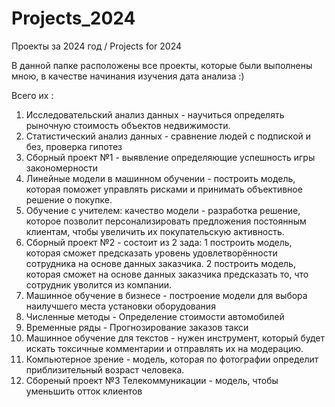 # Projects_2024
Проекты за 2024 год / Projects for 2024

В данной папке расположены все проекты, которые были выполнены мною, в качестве начинания изучения дата анализа :)

Всего их :
1.  Исследовательский анализ данных - научиться определять рыночную стоимость объектов недвижимости.
2.  Статистический анализ данных - сравнение людей с подпиской и без, проверка гипотез
3.  Сборный проект №1 - выявление определяющие успешность игры закономерности
4.  Линейные модели в машинном обучении - построить модель, которая поможет  управлять рисками и принимать объективное решение о покупке.
5.  Обучение с учителем: качество модели - разработка решение, которое позволит персонализировать предложения постоянным клиентам, чтобы увеличить их покупательскую активность.
6.  Сборный проект №2 - состоит из 2 зада:
   1 построить модель, которая сможет предсказать уровень удовлетворённости сотрудника на основе данных заказчика.
   2 построить модель, которая сможет на основе данных заказчика предсказать то, что сотрудник уволится из компании.
7. Машинное обучение в бизнесе - построение модели для выбора наилучшего места установки оборудования
8. Численные методы - Определение стоимости автомобилей
9. Временные ряды - Прогнозирование заказов такси
10. Машинное обучение для текстов - нужен инструмент, который будет искать токсичные комментарии и отправлять их на модерацию.
11. Компьютерное зрение -  модель, которая по фотографии определит приблизительный возраст человека.
12. Сбореный проект №3 Телекоммуникации - модель, чтобы уменьшить отток клиентов
